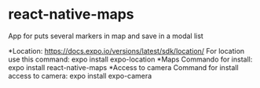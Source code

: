 # react-native-maps
App for puts several markers in map and save in a modal list

*Location:
https://docs.expo.io/versions/latest/sdk/location/
For location use this command: expo install expo-location
*Maps
Commando for install: expo install react-native-maps
*Access to camera
Command for install access to camera: expo install expo-camera

